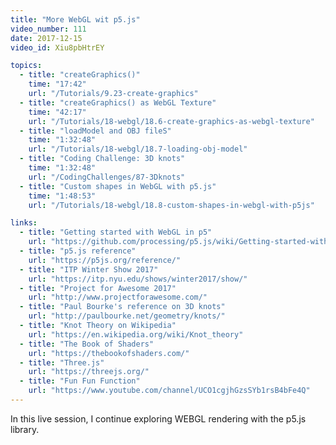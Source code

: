 ```yaml
---
title: "More WebGL wit p5.js"
video_number: 111
date: 2017-12-15
video_id: Xiu8pbHtrEY

topics:
  - title: "createGraphics()"
    time: "17:42"
    url: "/Tutorials/9.23-create-graphics"
  - title: "createGraphics() as WebGL Texture"
    time: "42:17"
    url: "/Tutorials/18-webgl/18.6-create-graphics-as-webgl-texture"
  - title: "loadModel and OBJ fileS"
    time: "1:32:48"
    url: "/Tutorials/18-webgl/18.7-loading-obj-model"
  - title: "Coding Challenge: 3D knots"
    time: "1:32:48"
    url: "/CodingChallenges/87-3Dknots" 
  - title: "Custom shapes in WebGL with p5.js"
    time: "1:48:53"
    url: "/Tutorials/18-webgl/18.8-custom-shapes-in-webgl-with-p5js" 

links:
  - title: "Getting started with WebGL in p5"
    url: "https://github.com/processing/p5.js/wiki/Getting-started-with-WebGL-in-p5"
  - title: "p5.js reference"
    url: "https://p5js.org/reference/"
  - title: "ITP Winter Show 2017"
    url: "https://itp.nyu.edu/shows/winter2017/show/"
  - title: "Project for Awesome 2017"
    url: "http://www.projectforawesome.com/"
  - title: "Paul Bourke's reference on 3D knots"
    url: "http://paulbourke.net/geometry/knots/"
  - title: "Knot Theory on Wikipedia"
    url: "https://en.wikipedia.org/wiki/Knot_theory"
  - title: "The Book of Shaders"
    url: "https://thebookofshaders.com/"
  - title: "Three.js"
    url: "https://threejs.org/"
  - title: "Fun Fun Function"
    url: "https://www.youtube.com/channel/UCO1cgjhGzsSYb1rsB4bFe4Q"
---
```

In this live session, I continue exploring WEBGL rendering with the p5.js library.
